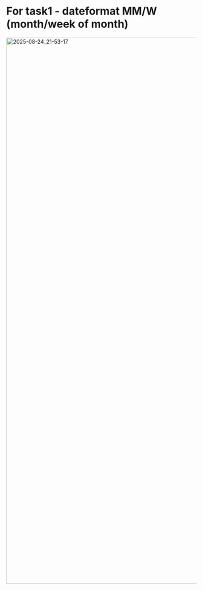 # For task1 - dateformat MM/W (month/week of month)
<img width="2560" height="1440" alt="2025-08-24_21-53-17" src="https://github.com/user-attachments/assets/c6c6958e-12c5-4c01-9c93-4894496ec8ae" />
